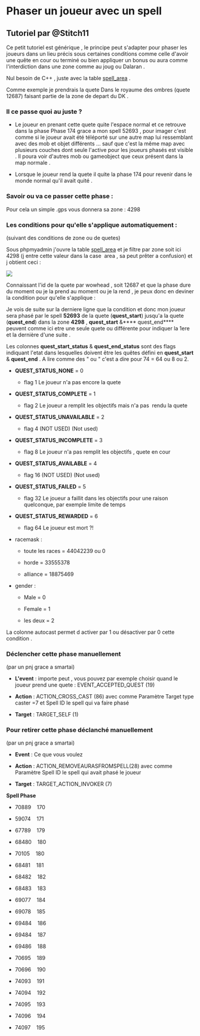 # Phaser un joueur avec un spell

## Tutoriel par @Stitch11

Ce petit tutoriel est générique , le principe peut s'adapter pour phaser les joueurs dans un lieu précis sous certaines conditions comme celle d'avoir une quête en cour ou terminé ou bien appliquer un bonus ou aura comme l'interdiction dans une zone comme au joug ou Dalaran . 

Nul besoin de C++ , juste avec la table [spell_area](https://trinitycore.atlassian.net/wiki/display/tc/spell_area) .

Comme exemple je prendrais la quete Dans le royaume des ombres (quete 12687) faisant partie de la zone de depart du DK .

### Il ce passe quoi au juste ?

- Le joueur en prenant cette quete quite l'espace normal et ce retrouve dans la phase Phase 174 grace a mon spell 52693 , pour imager c'est comme si le joueur avait été téléporté sur une autre map lui ressemblant avec des mob et objet différents ... sauf que c'est la même map avec plusieurs couches dont seule l'active pour les joueurs phasés est visible .
   Il poura voir d'autres mob ou gameobject que ceux présent dans la map normale .

- Lorsque le joueur rend la quete il quite la phase 174 pour revenir dans le monde normal qu'il avait quité .

### Savoir ou va ce passer cette phase :

Pour cela un simple .gps vous donnera sa zone : 4298

### Les conditions pour qu'elle s'applique automatiquement :

(suivant des conditions de zone ou de quetes)

Sous phpmyadmin j'ouvre la table [spell_area](https://trinitycore.atlassian.net/wiki/display/tc/spell_area) et je filtre par zone soit ici 4298 (j entre cette valeur dans la case  area , sa peut prêter a confusion) et j obtient ceci :

![](https://zupimages.net/up/20/50/0df2.jpg)

Connaissant l'id de la quete par wowhead , soit 12687 et que la phase dure du moment ou je la prend au moment ou je la rend , je peux donc en deviner la condition pour qu'elle s'applique :

Je vois de suite sur la derniere ligne que la condition et donc mon joueur sera phasé par le spell **52693** de la quete (**quest_start**) jusqu'a la quete (**quest_end**) dans la zone **4298** , **quest_start** &**** quest_end**** peuvent comme ici etre une seule quete ou différente pour indiquer la 1ere et la dernière d'une suite .

Les colonnes **quest_start_status** & **quest_end_status** sont des flags indiquant l'etat dans lesquelles doivent être les quêtes défini en **quest_start** & **quest_end** . 
A lire comme des " ou " c'est a dire pour 74 = 64 ou 8 ou 2.

- **QUEST_STATUS_NONE** = 0 
  
  - flag 1 Le joueur n'a pas encore la quete  

- **QUEST_STATUS_COMPLETE** = 1 
  
  - flag 2 Le joueur a remplit les objectifs mais n'a pas  rendu la quete  

- **QUEST_STATUS_UNAVAILABLE** = 2 
  
  - flag 4 (NOT USED) (Not used)

- **QUEST_STATUS_INCOMPLETE** = 3 
  
  - flag 8 Le joueur n'a pas remplit les objectifs , quete en cour  

- **QUEST_STATUS_AVAILABLE** = 4 
  
  - flag 16  (NOT USED) (Not used)  

- **QUEST_STATUS_FAILED** = 5 
  
  - flag 32 Le joueur a faillit dans les objectifs pour une raison quelconque, par exemple limite de temps  

- **QUEST_STATUS_REWARDED** = 6  
  
  - flag 64  Le joueur est mort ?!

- racemask : 
  
  - toute les races = 44042239 ou 0
  
  - horde = 33555378
  
  - alliance = 18875469

- gender : 
  
  - Male = 0 
  
  - Female = 1
  
  - les deux = 2

La colonne autocast permet d activer par 1 ou désactiver par 0 cette condition .

### Déclencher cette phase manuellement

(par un pnj grace a smartai)

- **L'event** : importe peut , vous pouvez par exemple choisir quand le joueur prend une quete : EVENT_ACCEPTED_QUEST (19)  

- **Action** : ACTION_CROSS_CAST (86) avec comme Paramètre Target type caster =7 et Spell ID le spell qui va faire phasé  

- **Target** : TARGET_SELF (1)

### Pour retirer cette phase déclanché manuellement

(par un pnj grace a smartai)

- **Event** : Ce que vous voulez

- **Action** : ACTION_REMOVEAURASFROMSPELL(28) avec comme Paramètre Spell ID le spell qui avait phasé le joueur

- **Target** : TARGET_ACTION_INVOKER (7)



**Spell Phase**

- 70889    170  

- 59074    171  

- 67789    179  

- 68480    180  

- 70105    180  

- 68481    181   

- 68482    182  

- 68483    183  

- 69077    184  

- 69078    185  

- 69484    186  

- 69484    187  

- 69486    188  

- 70695    189  

- 70696    190  

- 74093    191  

- 74094    192  

- 74095    193  

- 74096    194  

- 74097    195

